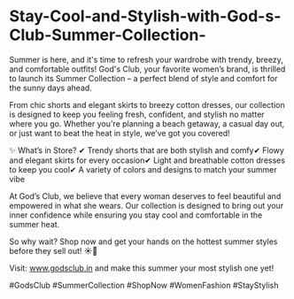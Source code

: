 # Stay-Cool-and-Stylish-with-God-s-Club-Summer-Collection-

Summer is here, and it's time to refresh your wardrobe with trendy, breezy, and comfortable outfits! God's Club, your favorite women’s brand, is thrilled to launch its Summer Collection – a perfect blend of style and comfort for the sunny days ahead.

From chic shorts and elegant skirts to breezy cotton dresses, our collection is designed to keep you feeling fresh, confident, and stylish no matter where you go. Whether you're planning a beach getaway, a casual day out, or just want to beat the heat in style, we’ve got you covered!

✨ What’s in Store?
✔ Trendy shorts that are both stylish and comfy✔ Flowy and elegant skirts for every occasion✔ Light and breathable cotton dresses to keep you cool✔ A variety of colors and designs to match your summer vibe

At God’s Club, we believe that every woman deserves to feel beautiful and empowered in what she wears. Our collection is designed to bring out your inner confidence while ensuring you stay cool and comfortable in the summer heat.

So why wait? Shop now and get your hands on the hottest summer styles before they sell out! ☀️👗

Visit: www.godsclub.in and make this summer your most stylish one yet!

#GodsClub #SummerCollection #ShopNow #WomenFashion #StayStylish

